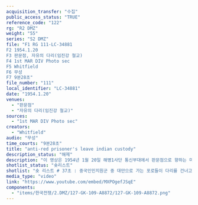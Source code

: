 ```yaml
---
acquisition_transfer: "수집"
public_access_status: "TRUE"
reference_code: "122"
rg: "R2 DMZ"
weight: "55"
series: "S2 DMZ"
file: "F1 RG 111-LC-34881
F2 1954.1.20
F3 판문점, 자유의 다리(임진강 철교)
F4 1st MAR DIV Photo sec
F5 Whitfield
F6 무성 
F7 9분28초"
file_number: "111"
local_identifier: "LC-34881"
date: "1954.1.20"
venues: 
  - "판문점"
  - "자유의 다리(임진강 철교)"
sources: 
  - "1st MAR DIV Photo sec"
creators: 
  - "Whitfield"
audio: "무성"
time_courts: "9분28초"
title: "anti-red prisoner's leave indian custody"
description_status: "해제"
description: "이 영상은 1954년 1월 20일 해병1사단 통신부대에서 판문점으로 향하는 미송환 중국인민지원군 포로들, 미송환 북한인민군 포로들이 석방되는 장면이다. 전체 약 14,000명 중국인민지원군 포로들 가운데제주 모슬포에 수용되었다가 인천 부평제10포로수용소에서 잠시 휴식한 뒤 자유의 다리를 거쳐 판문점으로 이동했다. 이들은 당일 인천항에서 대만 지룽항으로 출항했다. 일부 포로들은 비행기를 이용해 대만으로 이동했다. 또한 1953년 6월 18일 이승만 지시에 탈출하지 못한 북한인민군 포로들이 판문점에서 석방되어 포항 제2육군신병훈련소로 이동해 군사 및 재교육 등을 받았다. "
shotlist_status: "숏리스트"
shotlist: "숏 리스트 # 37초 : 중국인민지원군 중 대만으로 가는 포로들이 다리를 건너고 있다. # 1분12초 슬레이트 : 가교인 자유의 다리를 건너는 중국인민지원군 포로들이 트럭을 타고 판문점으로 이동하고 있다. # 2분19초 : 포로들이 트럭을 타고 이동하고 있다. 중화공화국 깃발을 들고 있다. 임진강 나루와 연결 된 # 3분29초 : 포로들을 태운 트럭이 가교 자유의 다리를 건너고 있다. # 5분07초 : 문산역으로 가는 열차가 달리고 있다. 열차에는 미송환 북한인민군포로들이 태극기를 흔 들고 있다. (7분12초) ‘자유’라는 이름의 구급차, “한국인은 철길을 따라 앞으로 가고 중국인은 왼편으 로 돌라 길을 따라 가시오”라는 표지판이 나온다. # 7분40초 : 1월 20일 태극기를 앞에 매달고 달리는 기차와 태극기를 흔들고 있는 미송환포로들이 기 차에서 내려 이동하고 있다. # 8분22초 : 기차는 기관차 앞에 태극기를 매달고 달리고 있다. "
media_type: "video"
link: "https://www.youtube.com/embed/MXPOgefJSqE"
components: 
  - "items/한국전쟁/2.DMZ/127-GK-109-A8872/127-GK-109-A8872.png"
---
```

